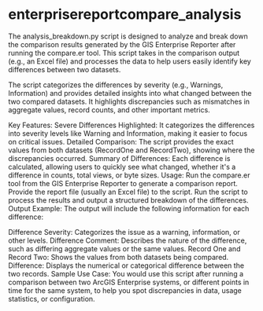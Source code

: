 # enterprisereportcompare_analysis
The analysis_breakdown.py script is designed to analyze and break down the comparison results generated by the GIS Enterprise Reporter after running the compare.er tool. This script takes in the comparison output (e.g., an Excel file) and processes the data to help users easily identify key differences between two datasets.

The script categorizes the differences by severity (e.g., Warnings, Information) and provides detailed insights into what changed between the two compared datasets. It highlights discrepancies such as mismatches in aggregate values, record counts, and other important metrics.

Key Features:
Severe Differences Highlighted: It categorizes the differences into severity levels like Warning and Information, making it easier to focus on critical issues.
Detailed Comparison: The script provides the exact values from both datasets (RecordOne and RecordTwo), showing where the discrepancies occurred.
Summary of Differences: Each difference is calculated, allowing users to quickly see what changed, whether it's a difference in counts, total views, or byte sizes.
Usage:
Run the compare.er tool from the GIS Enterprise Reporter to generate a comparison report.
Provide the report file (usually an Excel file) to the script.
Run the script to process the results and output a structured breakdown of the differences.
Output Example:
The output will include the following information for each difference:

Difference Severity: Categorizes the issue as a warning, information, or other levels.
Difference Comment: Describes the nature of the difference, such as differing aggregate values or the same values.
Record One and Record Two: Shows the values from both datasets being compared.
Difference: Displays the numerical or categorical difference between the two records.
Sample Use Case:
You would use this script after running a comparison between two ArcGIS Enterprise systems, or different points in time for the same system, to help you spot discrepancies in data, usage statistics, or configuration.

